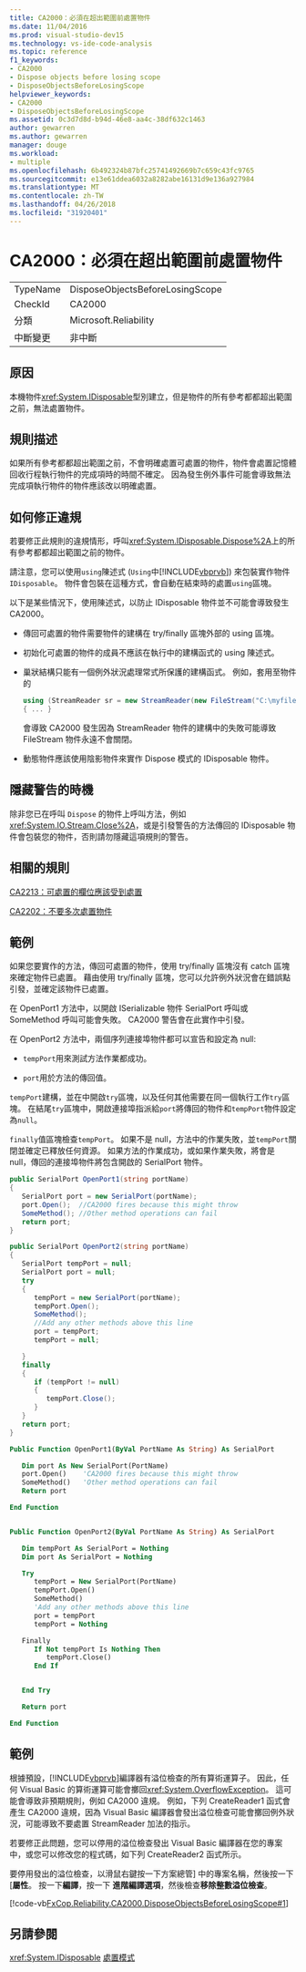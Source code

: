 ```yaml
---
title: CA2000：必須在超出範圍前處置物件
ms.date: 11/04/2016
ms.prod: visual-studio-dev15
ms.technology: vs-ide-code-analysis
ms.topic: reference
f1_keywords:
- CA2000
- Dispose objects before losing scope
- DisposeObjectsBeforeLosingScope
helpviewer_keywords:
- CA2000
- DisposeObjectsBeforeLosingScope
ms.assetid: 0c3d7d8d-b94d-46e8-aa4c-38df632c1463
author: gewarren
ms.author: gewarren
manager: douge
ms.workload:
- multiple
ms.openlocfilehash: 6b492324b87bfc25741492669b7c659c43fc9765
ms.sourcegitcommit: e13e61ddea6032a8282abe16131d9e136a927984
ms.translationtype: MT
ms.contentlocale: zh-TW
ms.lasthandoff: 04/26/2018
ms.locfileid: "31920401"
---
```

# <a name="ca2000-dispose-objects-before-losing-scope"></a>CA2000：必須在超出範圍前處置物件
|||
|-|-|
|TypeName|DisposeObjectsBeforeLosingScope|
|CheckId|CA2000|
|分類|Microsoft.Reliability|
|中斷變更|非中斷|

## <a name="cause"></a>原因
 本機物件<xref:System.IDisposable>型別建立，但是物件的所有參考都都超出範圍之前，無法處置物件。

## <a name="rule-description"></a>規則描述
 如果所有參考都都超出範圍之前，不會明確處置可處置的物件，物件會處置記憶體回收行程執行物件的完成項時的時間不確定。 因為發生例外事件可能會導致無法完成項執行物件的物件應該改以明確處置。

## <a name="how-to-fix-violations"></a>如何修正違規
 若要修正此規則的違規情形，呼叫<xref:System.IDisposable.Dispose%2A>上的所有參考都都超出範圍之前的物件。

 請注意，您可以使用`using`陳述式 (`Using`中[!INCLUDE[vbprvb](../code-quality/includes/vbprvb_md.md)]) 來包裝實作物件`IDisposable`。 物件會包裝在這種方式，會自動在結束時的處置`using`區塊。

 以下是某些情況下，使用陳述式，以防止 IDisposable 物件並不可能會導致發生 CA2000。

-   傳回可處置的物件需要物件的建構在 try/finally 區塊外部的 using 區塊。

-   初始化可處置的物件的成員不應該在執行中的建構函式的 using 陳述式。

-   巢狀結構只能有一個例外狀況處理常式所保護的建構函式。 例如，套用至物件的

    ```csharp
    using (StreamReader sr = new StreamReader(new FileStream("C:\myfile.txt", FileMode.Create)))
    { ... }
    ```

     會導致 CA2000 發生因為 StreamReader 物件的建構中的失敗可能導致 FileStream 物件永遠不會關閉。

-   動態物件應該使用陰影物件來實作 Dispose 模式的 IDisposable 物件。

## <a name="when-to-suppress-warnings"></a>隱藏警告的時機
 除非您已在呼叫 `Dispose` 的物件上呼叫方法，例如 <xref:System.IO.Stream.Close%2A>，或是引發警告的方法傳回的 IDisposable 物件會包裝您的物件，否則請勿隱藏這項規則的警告。

## <a name="related-rules"></a>相關的規則
 [CA2213：可處置的欄位應該受到處置](../code-quality/ca2213-disposable-fields-should-be-disposed.md)

 [CA2202：不要多次處置物件](../code-quality/ca2202-do-not-dispose-objects-multiple-times.md)

## <a name="example"></a>範例
 如果您要實作的方法，傳回可處置的物件，使用 try/finally 區塊沒有 catch 區塊來確定物件已處置。 藉由使用 try/finally 區塊，您可以允許例外狀況會在錯誤點引發，並確定該物件已處置。

 在 OpenPort1 方法中，以開啟 ISerializable 物件 SerialPort 呼叫或 SomeMethod 呼叫可能會失敗。 CA2000 警告會在此實作中引發。

 在 OpenPort2 方法中，兩個序列連接埠物件都可以宣告和設定為 null:

-   `tempPort`用來測試方法作業都成功。

-   `port`用於方法的傳回值。

 `tempPort`建構，並在中開啟`try`區塊，以及任何其他需要在同一個執行工作`try`區塊。 在結尾`try`區塊中，開啟連接埠指派給`port`將傳回的物件和`tempPort`物件設定為`null`。

 `finally`值區塊檢查`tempPort`。 如果不是 null，方法中的作業失敗，並`tempPort`關閉並確定已釋放任何資源。 如果方法的作業成功，或如果作業失敗，將會是 null，傳回的連接埠物件將包含開啟的 SerialPort 物件。

```csharp
public SerialPort OpenPort1(string portName)
{
   SerialPort port = new SerialPort(portName);
   port.Open();  //CA2000 fires because this might throw
   SomeMethod(); //Other method operations can fail
   return port;
}

public SerialPort OpenPort2(string portName)
{
   SerialPort tempPort = null;
   SerialPort port = null;
   try
   {
      tempPort = new SerialPort(portName);
      tempPort.Open();
      SomeMethod();
      //Add any other methods above this line
      port = tempPort;
      tempPort = null;

   }
   finally
   {
      if (tempPort != null)
      {
         tempPort.Close();
      }
   }
   return port;
}
```

```vb
Public Function OpenPort1(ByVal PortName As String) As SerialPort

   Dim port As New SerialPort(PortName)
   port.Open()    'CA2000 fires because this might throw
   SomeMethod()   'Other method operations can fail
   Return port

End Function


Public Function OpenPort2(ByVal PortName As String) As SerialPort

   Dim tempPort As SerialPort = Nothing
   Dim port As SerialPort = Nothing

   Try
      tempPort = New SerialPort(PortName)
      tempPort.Open()
      SomeMethod()
      'Add any other methods above this line
      port = tempPort
      tempPort = Nothing

   Finally
      If Not tempPort Is Nothing Then
         tempPort.Close()
      End If


   End Try

   Return port

End Function
```

## <a name="example"></a>範例
 根據預設，[!INCLUDE[vbprvb](../code-quality/includes/vbprvb_md.md)]編譯器有溢位檢查的所有算術運算子。 因此，任何 Visual Basic 的算術運算可能會擲回<xref:System.OverflowException>。 這可能會導致非預期規則，例如 CA2000 違規。 例如，下列 CreateReader1 函式會產生 CA2000 違規，因為 Visual Basic 編譯器會發出溢位檢查可能會擲回例外狀況，可能導致不要處置 StreamReader 加法的指示。

 若要修正此問題，您可以停用的溢位檢查發出 Visual Basic 編譯器在您的專案中，或您可以修改您的程式碼，如下列 CreateReader2 函式所示。

 要停用發出的溢位檢查，以滑鼠右鍵按一下方案總管] 中的專案名稱，然後按一下 [**屬性**。 按一下**編譯**，按一下 **進階編譯選項**，然後檢查**移除整數溢位檢查**。

  [!code-vb[FxCop.Reliability.CA2000.DisposeObjectsBeforeLosingScope#1](../code-quality/codesnippet/VisualBasic/ca2000-dispose-objects-before-losing-scope-vboverflow_1.vb)]

## <a name="see-also"></a>另請參閱
 <xref:System.IDisposable> [處置模式](/dotnet/standard/design-guidelines/dispose-pattern)